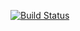 [![Build Status](https://app.travis-ci.com/xolani13/bootcamp-terminal-tests.svg?branch=bootcamp-terminal-tests)](https://app.travis-ci.com/xolani13/bootcamp-terminal-tests)
